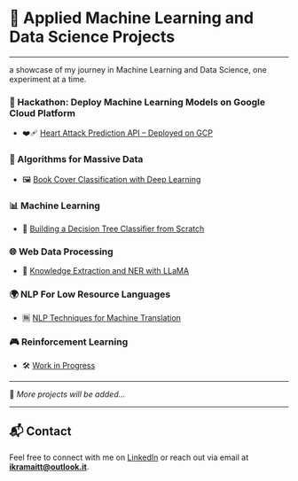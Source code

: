 # 🔬 Applied Machine Learning and Data Science Projects

---
a showcase of my journey in Machine Learning and Data Science, one experiment at a time.


### 🚀 Hackathon: Deploy Machine Learning Models on Google Cloud Platform
- ❤️‍🩹 [Heart Attack Prediction API – Deployed on GCP](https://github.com/ikramnaser/Deploy-ML-Models-on-Google-Cloud-Platform)

### 📘 Algorithms for Massive Data
- 🖼️ [Book Cover Classification with Deep Learning]()

### 📊 Machine Learning
- 🌳 [Building a Decision Tree Classifier from Scratch](https://github.com/ikramnaser/Data-Science/tree/main/machine%20learning)

### 🌐 Web Data Processing 
- 🧠 [Knowledge Extraction and NER with LLaMA](https://github.com/ikramnaser/web-data-processing)

### 🌍 NLP For Low Resource Languages 
- 🈚 [NLP Techniques for Machine Translation](https://github.com/ikramnaser/NLP-darija)

### 🎮 Reinforcement Learning
- 🛠️ [Work in Progress]()

---

📌 *More projects will be added...*

---

## 📬 Contact

Feel free to connect with me on [LinkedIn](https://www.linkedin.com/in/ikram-aittalebnaser) or reach out via email at **ikramaitt@outlook.it**.
